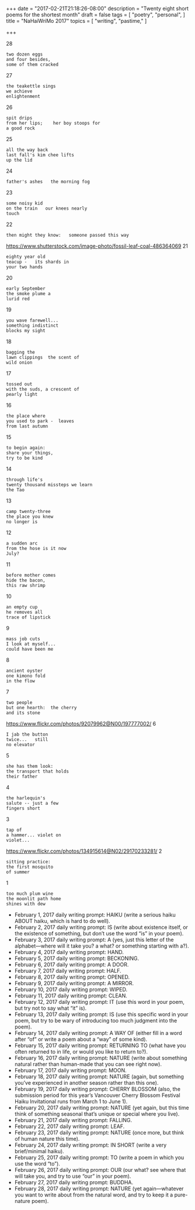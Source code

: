 +++
date = "2017-02-21T21:18:26-08:00"
description = "Twenty eight short poems for the shortest month"
draft = false
tags = [
  "poetry",
  "personal",
]
title = "NaHaiWriMo 2017"
topics = [
  "writing",
  "pastime,"
]

+++

28
```
two dozen eggs
and four besides,
some of them cracked
```
27
```
the teakettle sings
we achieve
enlightenment
```
26
```
spit drips
from her lips;    her boy stoops for
a good rock
```
25
```
all the way back
last fall's kim chee lifts
up the lid
```
24
```
father's ashes   the morning fog
```
23
```
some noisy kid
on the train   our knees nearly
touch
```
22
```
then might they know:   someone passed this way
```
https://www.shutterstock.com/image-photo/fossil-leaf-coal-486364069
21
```
eighty year old
teacup -   its shards in
your two hands
```
20
```
early September
the smoke plume a
lurid red
```
19
```
you wave farewell...
something indistinct
blocks my sight
```
18
```
bagging the
lawn clippings  the scent of
wild onion
```
17
```
tossed out
with the suds, a crescent of
pearly light
```
16
```
the place where
you used to park -  leaves
from last autumn
```
15
```
to begin again:
share your things,
try to be kind
```
14
```
through life's
twenty thousand missteps we learn
the Tao
```
13
```
camp twenty-three
the place you knew
no longer is
```
12
```
a sudden arc
from the hose is it now
July?
```
11
```
before mother comes
hide the bacon,
this raw shrimp
```
10
```
an empty cup
he removes all
trace of lipstick
```
9
```
mass job cuts
I look at myself...
could have been me
```
8
```
ancient oyster
one kimono fold
in the flow
```
7
```
two people
but one hearth:  the cherry
and its stone
```
https://www.flickr.com/photos/92079962@N00/197777002/
6
```
I jab the button
twice...   still
no elevator
```
5
```
she has them look:
the transport that holds
their father
```
4
```
the harlequin's
salute -- just a few
fingers short
```
3
```
tap of
a hammer... violet on
violet...
```
https://www.flickr.com/photos/134915614@N02/29170233281/
2
```
sitting practice:
the first mosquito
of summer
```
1
```
too much plum wine
the moonlit path home
shines with dew
```

* February 1, 2017 daily writing prompt: HAIKU (write a serious haiku ABOUT haiku, which is hard to do well).
* February 2, 2017 daily writing prompt: IS (write about existence itself, or the existence of something, but don’t use the word “is” in your poem).
* February 3, 2017 daily writing prompt: A (yes, just this letter of the alphabet—where will it take you? a what? or something starting with a?).
* February 4, 2017 daily writing prompt: HAND.
* February 5, 2017 daily writing prompt: BECKONING.
* February 6, 2017 daily writing prompt: A DOOR.
* February 7, 2017 daily writing prompt: HALF.
* February 8, 2017 daily writing prompt: OPENED.
*  February 9, 2017 daily writing prompt: A MIRROR.
*  February 10, 2017 daily writing prompt: WIPED.
* February 11, 2017 daily writing prompt: CLEAN.
* February 12, 2017 daily writing prompt: IT (use this word in your poem, but try not to say what “it” is).
* February 13, 2017 daily writing prompt: IS (use this specific word in your poem, but try to be wary of introducing too much judgment into the poem).
* February 14, 2017 daily writing prompt: A WAY OF (either fill in a word after “of” or write a poem about a “way” of some kind).
* February 15, 2017 daily writing prompt: RETURNING TO (what have you often returned to in life, or would you like to return to?).
* February 16, 2017 daily writing prompt: NATURE (write about something natural rather than human-made that you can see right now).
* February 17, 2017 daily writing prompt: MOON.
* February 18, 2017 daily writing prompt: NATURE (again, but something you’ve experienced in another season rather than this one).
* February 19, 2017 daily writing prompt: CHERRY BLOSSOM (also, the submission period for this year’s Vancouver Cherry Blossom Festival Haiku Invitational runs from March 1 to June 1).
* February 20, 2017 daily writing prompt: NATURE (yet again, but this time think of something seasonal that’s unique or special where you live).
* February 21, 2017 daily writing prompt: FALLING.
* February 22, 2017 daily writing prompt: LEAF.
* February 23, 2017 daily writing prompt: NATURE (once more, but think of human nature this time).
* February 24, 2017 daily writing prompt: IN SHORT (write a very brief/minimal haiku).
* February 25, 2017 daily writing prompt: TO (write a poem in which you use the word “to”).
* February 26, 2017 daily writing prompt: OUR (our what? see where that will take you, and try to use “our” in your poem).
* February 27, 2017 daily writing prompt: BUDDHA.
* February 28, 2017 daily writing prompt: NATURE (yet again—whatever you want to write about from the natural word, and try to keep it a pure-nature poem).
